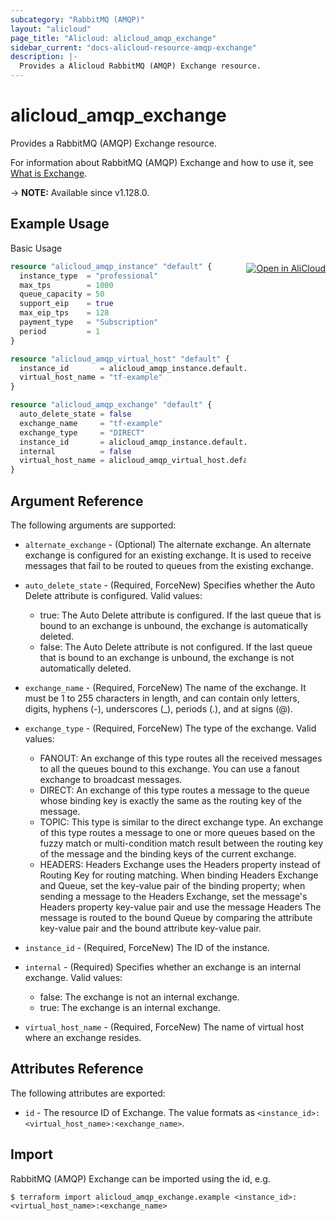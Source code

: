 ```yaml
---
subcategory: "RabbitMQ (AMQP)"
layout: "alicloud"
page_title: "Alicloud: alicloud_amqp_exchange"
sidebar_current: "docs-alicloud-resource-amqp-exchange"
description: |-
  Provides a Alicloud RabbitMQ (AMQP) Exchange resource.
---
```


# alicloud_amqp_exchange

Provides a RabbitMQ (AMQP) Exchange resource.

For information about RabbitMQ (AMQP) Exchange and how to use it, see [What is Exchange](https://www.alibabacloud.com/help/en/message-queue-for-rabbitmq/latest/createexchange).

-> **NOTE:** Available since v1.128.0.

## Example Usage
<div class="oics-button" style="float: right;margin: 0 0 -40px 0;">
  <a href="https://api.aliyun.com/api-tools/terraform?resource=alicloud_amqp_exchange&exampleId=ec4c0db7-2952-4dbe-ed23-26c25dc77eb3433dbc13&activeTab=example&spm=docs.r.amqp_exchange.0.ec4c0db729" target="_blank">
    <img alt="Open in AliCloud" src="https://img.alicdn.com/imgextra/i1/O1CN01hjjqXv1uYUlY56FyX_!!6000000006049-55-tps-254-36.svg" style="max-height: 44px; margin: 32px auto; max-width: 100%;">
  </a>
</div>

Basic Usage

```terraform
resource "alicloud_amqp_instance" "default" {
  instance_type  = "professional"
  max_tps        = 1000
  queue_capacity = 50
  support_eip    = true
  max_eip_tps    = 128
  payment_type   = "Subscription"
  period         = 1
}

resource "alicloud_amqp_virtual_host" "default" {
  instance_id       = alicloud_amqp_instance.default.id
  virtual_host_name = "tf-example"
}

resource "alicloud_amqp_exchange" "default" {
  auto_delete_state = false
  exchange_name     = "tf-example"
  exchange_type     = "DIRECT"
  instance_id       = alicloud_amqp_instance.default.id
  internal          = false
  virtual_host_name = alicloud_amqp_virtual_host.default.virtual_host_name
}
```

## Argument Reference

The following arguments are supported:

* `alternate_exchange` - (Optional) The alternate exchange. An alternate exchange is configured for an existing exchange. It is used to receive messages that fail to be routed to queues from the existing exchange.
* `auto_delete_state` - (Required, ForceNew) Specifies whether the Auto Delete attribute is configured. Valid values:
  * true: The Auto Delete attribute is configured. If the last queue that is bound to an exchange is unbound, the exchange is automatically deleted.
  * false: The Auto Delete attribute is not configured. If the last queue that is bound to an exchange is unbound, the exchange is not automatically deleted.

* `exchange_name` - (Required, ForceNew) The name of the exchange. It must be 1 to 255 characters in length, and can contain only letters, digits, hyphens (-), underscores (_), periods (.), and at signs (@).
* `exchange_type` - (Required, ForceNew) The type of the exchange. Valid values:
  * FANOUT: An exchange of this type routes all the received messages to all the queues bound to this exchange. You can use a fanout exchange to broadcast messages.
  * DIRECT: An exchange of this type routes a message to the queue whose binding key is exactly the same as the routing key of the message.
  * TOPIC: This type is similar to the direct exchange type. An exchange of this type routes a message to one or more queues based on the fuzzy match or multi-condition match result between the routing key of the message and the binding keys of the current exchange.
  * HEADERS: Headers Exchange uses the Headers property instead of Routing Key for routing matching. 
    When binding Headers Exchange and Queue, set the key-value pair of the binding property; 
    when sending a message to the Headers Exchange, set the message's Headers property key-value pair and use the message Headers 
    The message is routed to the bound Queue by comparing the attribute key-value pair and the bound attribute key-value pair.
    
* `instance_id` - (Required, ForceNew) The ID of the instance.
* `internal` - (Required) Specifies whether an exchange is an internal exchange. Valid values:
  * false: The exchange is not an internal exchange.
  * true: The exchange is an internal exchange.
  
* `virtual_host_name` - (Required, ForceNew) The name of virtual host where an exchange resides.

## Attributes Reference

The following attributes are exported:

* `id` - The resource ID of Exchange. The value formats as `<instance_id>:<virtual_host_name>:<exchange_name>`.

## Import

RabbitMQ (AMQP) Exchange can be imported using the id, e.g.

```shell
$ terraform import alicloud_amqp_exchange.example <instance_id>:<virtual_host_name>:<exchange_name>
```
